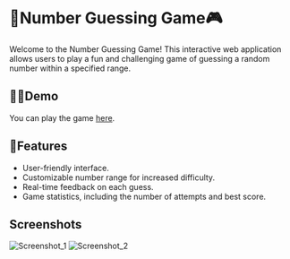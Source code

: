# :tada:Number Guessing Game:video_game:

Welcome to the Number Guessing Game! This interactive web application allows users to play a fun and challenging game of guessing a random number within a specified range.

## :man_technologist:Demo

You can play the game [here](https://shaheb746.github.io/Number-Guessing-Game/).

## :iphone:Features

- User-friendly interface.
- Customizable number range for increased difficulty.
- Real-time feedback on each guess.
- Game statistics, including the number of attempts and best score.

## Screenshots
![Screenshot_1](https://github.com/Shaheb746/Number-Guessing-Game/assets/146575639/2b450119-e591-4e77-8c95-7a33f2323517)
![Screenshot_2](https://github.com/Shaheb746/Number-Guessing-Game/assets/146575639/6b20a895-4e38-4d2c-a160-a80de5e9ea26)
